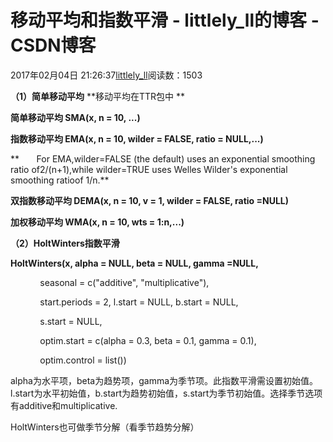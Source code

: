 # 移动平均和指数平滑 - littlely_ll的博客 - CSDN博客





2017年02月04日 21:26:37[littlely_ll](https://me.csdn.net/littlely_ll)阅读数：1503








**（1）简单移动平均**
**移动平均在TTR包中 **


**简单移动平均 SMA(x, n = 10, ...)**



**指数移动平均 EMA(x, n = 10, wilder = FALSE, ratio = NULL,...)**

**       For EMA,wilder=FALSE (the default) uses an exponential smoothing ratio of2/(n+1),while wilder=TRUE uses Welles Wilder's exponential smoothing ratioof 1/n.**



**双指数移动平均 DEMA(x, n = 10, v = 1, wilder = FALSE, ratio =NULL)**



**加权移动平均 WMA(x, n = 10, wts = 1:n,...)**


**（2）HoltWinters指数平滑**


**HoltWinters(x, alpha = NULL, beta = NULL, gamma =NULL,**

   
     
  seasonal = c("additive",
"multiplicative"),

   
     
  start.periods = 2, l.start = NULL, b.start =
NULL,

   
     
  s.start = NULL,

   
     
  optim.start = c(alpha = 0.3, beta = 0.1, gamma =
0.1),

   
     
  optim.control = list())


alpha为水平项，beta为趋势项，gamma为季节项。此指数平滑需设置初始值。l.start为水平初始值，b.start为趋势初始值，s.start为季节初始值。选择季节选项有additive和multiplicative.

HoltWinters也可做季节分解（看季节趋势分解）








